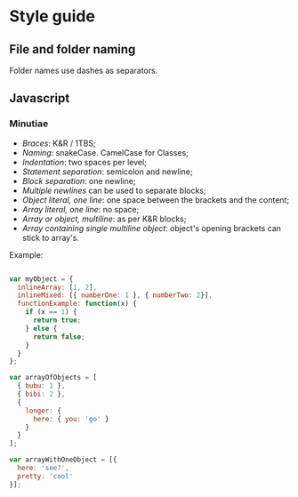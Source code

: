 # Style guide

## File and folder naming

Folder names use dashes as separators.

## Javascript

### Minutiae

- *Braces*: K&R / 1TBS;
- *Naming*: snakeCase. CamelCase for Classes; 
- *Indentation*: two spaces per level;
- *Statement separation*: semicolon and newline;
- *Block separation*: one newline;
- *Multiple newlines* can be used to separate blocks;
- *Object literal, one line*: one space between the brackets and the content;
- *Array literal, one line*: no space;
- *Array or object, multiline*: as per K&R blocks;
- *Array containing single multiline object*: object's opening brackets can stick to array's.

Example:

```javascript

var myObject = {
  inlineArray: [1, 2],
  inlineMixed: [{ numberOne: 1 }, { numberTwo: 2}],
  functionExample: function(x) {
    if (x == 1) {
      return true;
    } else {
      return false;
    }
  }
};

var arrayOfObjects = [
  { bubu: 1 },
  { bibi: 2 },
  {
    longer: {
      here: { you: 'go' }
    }
  }
];

var arrayWithOneObject = [{
  here: 'see?',
  pretty: 'cool'
}];

```